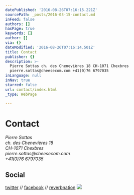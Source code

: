 ```yaml
---
datePublished: '2016-08-26T07:16:15.221Z'
sourcePath: _posts/2016-03-15-contact.md
inFeed: false
authors: []
hasPage: true
keywords: []
author: []
via: {}
dateModified: '2016-08-26T07:16:14.501Z'
title: Contact
publisher: {}
description: >-
  Pierre Sottas ch. des Chenevières 18 CH-1071 Chexbres
  pierre.sottas@cheesecom.com +41(0)76 6797035
inLanguage: null
inNav: true
starred: false
url: contact/index.html
_type: WebPage

---
```

# Contact

_Pierre Sottas_  
_ch. des Chenevières 18_  
_CH-1071 Chexbres_  
_pierre.sottas@cheesecom.com_  
_+41(0)76 6797035_

## Social

[twitter][0] // [facebook][1] // [reverbnation][2]
![](https://s3-us-west-2.amazonaws.com/the-grid-img/p/0218da92871ebcd7544939f80876395be6334ab9.jpg)

[0]: https://twitter.com/psottas
[1]: https://www.facebook.com/pichto
[2]: https://www.reverbnation.com/musician/pierresottas